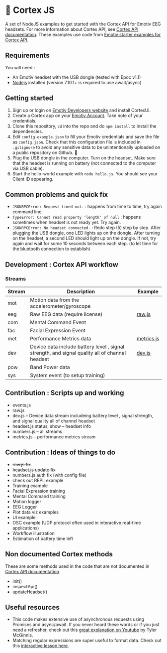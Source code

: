 # 🧠 Cortex JS
A set of NodeJS examples to get started with the Cortex API for Emotiv EEG headsets. For more information about Cortex API, see [Cortex API documentation](https://emotiv.github.io/cortex-docs). These examples use code from [Emotiv starter examples for Cortex API](https://github.com/Emotiv/cortex-example).

## Requirements
You will need :
* An Emotiv headset with the USB dongle (tested with Epoc v1.1)
* [Nodejs](https://nodejs.org) installed (version 7.10.1+ is required to use await/async)

## Getting started
1. Sign up or login on [Emotiv Developers website](https://www.emotiv.com/developer/) and install CortexUI.
2. Create a Cortex app on your [Emotiv Account](https://www.emotiv.com/my-account/cortex-apps/). Take note of your credentials.
3. Clone this repository, `cd` into the repo and do `npm install` to install the dependencies. 
4. Edit `config-example.json` to fill your Emotiv credentials and save the file as `config.json`. Check that this configuration file is included in `.gitignore` to avoid any sensitive data to be unintentionally uploaded on a public repository on Github. 🙈
5. Plug the USB dongle in the computer. Turn on the headset. Make sure that the headset is running on battery (not connected to the computer via USB cable).
6. Start the hello-world example with `node hello.js`. You should see your Client ID appearing.

## Common problems and quick fix
* `JSONRPCError: Request timed out.` : happens from time to time, try again command line.
* `TypeError: Cannot read property 'length' of null` : happens sometimes when headset is not ready yet. Try again.
* `JSONRPCError: No headset connected.` : Redo step (5) step by step. After plugging the USB dongle, one LED lights up on the dongle. After turning on the headset, a second LED should light up on the dongle. If not, try again and wait for some 10 seconds between each step. (to let time for the bluetooth connection to establish)

## Development : Cortex API workflow 

### Streams

Stream | Description | Example
--- | --- | ---
mot| Motion data from the accelerometer/gyroscope | 
eeg | Raw EEG data (require license)| [raw.js](https://github.com/blopwizz/cortex-js/blob/master/src/raw.js)
com |	Mental Command Event |
fac |	Facial Expression Event |
met |	Performance Metrics data | [metrics.js](https://github.com/blopwizz/cortex-js/blob/master/src/metrics.js)
dev |	Device data include battery level , signal strength, and signal quality all of channel headset | [dev.js](https://github.com/blopwizz/cortex-js/blob/master/src/dev.js)
pow |	Band Power data |
sys |	System event (to setup training) |

## Contribution : Scripts up and working
* events.js
* raw.js
* dev.js – Device data stream includeing battery level , signal strength, and signal quality all of channel headset
* headset.js status, show – headset info
* numbers.js – all streams
* metrics.js – performance metrics stream

## Contribution : Ideas of things to do
* ~~raw.js fix~~
* ~~headset.js update fix~~
* numbers.js auth fix (with config file)
* check out REPL example
* Training example
* Facial Expression training
* Mental Command training
* Motion logger
* EEG Logger
* Plot data viz examples 
* UI example
* OSC example (UDP protocol often used in interactive real-time applications)
* Workflow illustration
* Estimation of battery time left

## Non documented Cortex methods
These are some methods used in the code that are not documented in [Cortex API documentation](https://emotiv.github.io/cortex-docs).
* init()
* inspectApi()
* updateHeadset()

## Useful resources
* This code makes extensive use of asynchronous requests using Promises and async/await. If you never heard these words or if you just need a refresher, check out this [great explanation on Youtube](https://www.youtube.com/watch?v=gB-OmN1egV8) by Tyler McGinnis. 
* Matching regular expressions are super useful to format data. Check out this [interactive lesson here](https://regexone.com).
